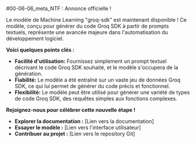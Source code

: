 #00-06-06_meta_NTF : Annonce officielle ! 

Le modèle de Machine Learning "groq-sdk" est maintenant disponible !  Ce modèle, conçu pour générer du code Groq SDK à partir de prompts textuels, représente une avancée majeure dans l'automatisation du développement logiciel.  

**Voici quelques points clés :**

* **Facilité d'utilisation:**  Fournissez simplement un prompt textuel décrivant le code Groq SDK souhaité, et le modèle s'occupera de la génération.
* **Fiabilité:** Le modèle a été entraîné sur un vaste jeu de données Groq SDK, ce qui lui permet de générer du code précis et fonctionnel.
* **Flexibilité:**  Le modèle peut être utilisé pour générer une variété de types de code Groq SDK, des requêtes simples aux fonctions complexes.

**Rejoignez-nous pour célébrer cette nouvelle étape !**

* **Explorer la documentation :** [Lien vers la documentation]
* **Essayer le modèle :** [Lien vers l'interface utilisateur]
* **Contribuer au projet :** [Lien vers le repository Git]



